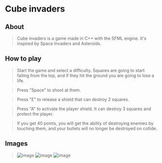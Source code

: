 # Cube invaders

## About
> Cube invaders is a game made in C++ with the SFML engine. It's inspired by Space Invaders and Asteroids.

## How to play
> Start the game and select a difficulty. Squares are going to start falling from the top, and if they hit the ground you are going to lose a life. 

> Press "Space" to shoot at them. 

> Press "E" to release a shield that can destroy 2 squares.

> Press "A" to activate the player shield. It can destroy 3 squares and protect the player.

> If you get 40 points, you will get the ability of destroying enemies by touching them, and your bullets will no longer be destroyed on collide.

## Images
>![image](https://user-images.githubusercontent.com/98183878/219182438-36e629b1-8214-4cb2-913a-a3e71ce3212a.png)
![image](https://user-images.githubusercontent.com/98183878/219826953-759de332-5f08-48ca-8a8e-988ec5c64578.png)
>![image](https://user-images.githubusercontent.com/98183878/219182724-5eb87e12-e81a-48f4-9eb2-93dadd8d4370.png)
